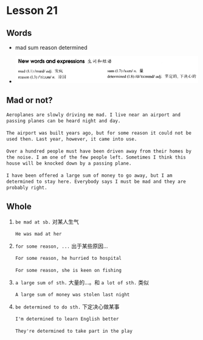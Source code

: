 # Lesson 21

## Words

- mad sum reason determined

- ![Words](../../../Images/Part2/03/words-21.png)

## Mad or not?

```
Aeroplanes are slowly driving me mad. I live near an airport and passing planes can be heard night and day.

The airport was built years ago, but for some reason it could not be used then. Last year, however, it came into use.

Over a hundred people must have been driven away from their homes by the noise. I am one of the few people left. Sometimes I think this house will be knocked down by a passing plane.

I have been offered a large sum of money to go away, but I am determined to stay here. Everybody says I must be mad and they are probably right.
```

## Whole

1. `be mad at sb.` 对某人生气

   ```
   He was mad at her
   ```

2. `for some reason, ...` 出于某些原因...

   ```
   For some reason, he hurried to hospital

   For some reason, she is keen on fishing
   ```

3. `a large sum of sth.` 大量的...。和 `a lot of sth.` 类似

   ```
   A large sum of money was stolen last night
   ```

4. `be determined to do sth.` 下定决心做某事

   ```
   I'm determined to learn English better

   They're determined to take part in the play
   ```
